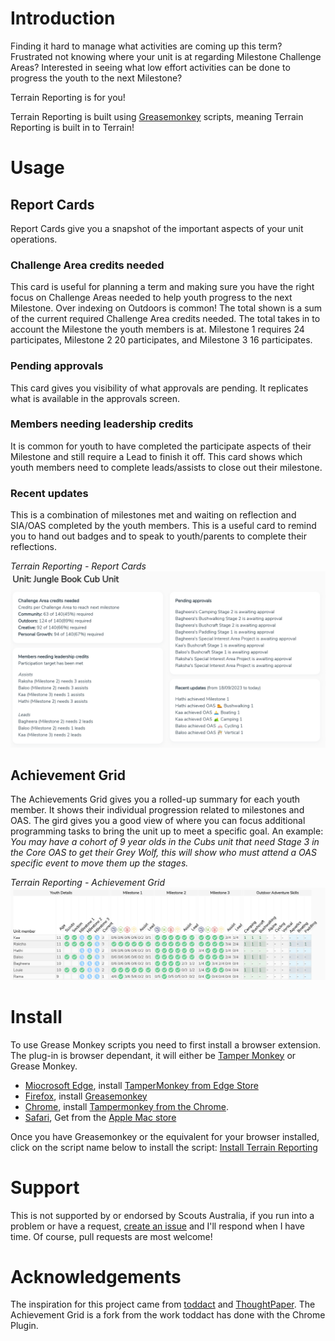# Introduction #
Finding it hard to manage what activities are coming up this term?
Frustrated not knowing where your unit is at regarding Milestone Challenge Areas?
Interested in seeing what low effort activities can be done to progress the youth to the next Milestone?

Terrain Reporting is for you!

Terrain Reporting is built using [Greasemonkey](https://en.wikipedia.org/wiki/Greasemonkey) scripts, meaning Terrain Reporting is built in to Terrain!

# Usage #

## Report Cards ##
Report Cards give you a snapshot of the important aspects of your unit operations.

### Challenge Area credits needed
This card is useful for planning a term and making sure you have the right focus on Challenge Areas needed to help youth progress to the next Milestone. Over indexing on Outdoors is common! The total shown is a sum of the current required Challenge Area credits needed. The total takes in to account the Milestone the youth members is at. Milestone 1 requires 24 participates, Milestone 2 20 participates, and Milestone 3 16 participates.

### Pending approvals
This card gives you visibility of what approvals are pending. It replicates what is available in the approvals screen.

### Members needing leadership credits
It is common for youth to have completed the participate aspects of their Milestone and still require a Lead to finish it off. This card shows which youth members need to complete leads/assists to close out their milestone.

### Recent updates
This is a combination of milestones met and waiting on reflection and SIA/OAS completed by the youth members. This is a useful card to remind you to hand out badges and to speak to youth/parents to complete their reflections.

*Terrain Reporting - Report Cards*
![Terrain Reporting - Report Cards](https://github.com/eamonbarker/terrain-reporting/blob/main/images/ReportComponents.png?raw=true)

## Achievement Grid ##
The Achievements Grid gives you a rolled-up summary for each youth member. It shows their individual progression related to milestones and OAS. The gird gives you a good view of where you can focus additional programming tasks to bring the unit up to meet a specific goal. An example: *You may have a cohort of 9 year olds in the Cubs unit that need Stage 3 in the Core OAS to get their Grey Wolf, this will show who must attend a OAS specific event to move them up the stages.*

*Terrain Reporting - Achievement Grid*
![Terrain Reporting - Achievements Grid](https://github.com/eamonbarker/terrain-reporting/blob/main/images/AchievementGrid.jpg?raw=true)


# Install #
To use Grease Monkey scripts you need to first install a browser extension. The plug-in is browser dependant, it will either be [Tamper Monkey](https://www.tampermonkey.net/index.php?locale=en) or Grease Monkey.
- [Miocrosoft Edge](https://www.tampermonkey.net/index.php?browser=edge&locale=en), install [TamperMonkey from Edge Store](https://microsoftedge.microsoft.com/addons/detail/iikmkjmpaadaobahmlepeloendndfphd)
- [Firefox](https://www.tampermonkey.net/index.php?browser=firefox&locale=en), install [Greasemonkey](https://addons.mozilla.org/firefox/addon/greasemonkey/)
- [Chrome](https://www.tampermonkey.net/index.php?browser=chrome&locale=en), install [Tampermonkey from the Chrome](https://chrome.google.com/webstore/detail/tampermonkey/dhdgffkkebhmkfjojejmpbldmpobfkfo).
- [Safari](https://www.tampermonkey.net/index.php?browser=safari&locale=en), Get from the [Apple Mac store](https://apps.apple.com/us/app/tampermonkey/id1482490089)

Once you have Greasemonkey or the equivalent for your browser installed, click on the script name below to install the script: [Install Terrain Reporting](https://github.com/eamonbarker/terrain-reporting/raw/main/terrain-reporting-gm-script.user.js)

# Support #
This is not supported by or endorsed by Scouts Australia, if you run into a problem or have a request, [create an issue](https://github.com/eamonbarker/terrain-reporting/issues) and I'll respond when I have time.
Of course, pull requests are most welcome!

# Acknowledgements #
The inspiration for this project came from [toddact](https://github.com/toddact/scouts-terrain-helper) and [ThoughtPaper](https://github.com/ThoughtPaper/Summit). The Achievement Grid is a fork from the work toddact has done with the Chrome Plugin.
